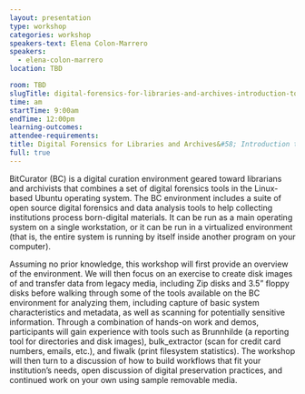 ```yaml
---
layout: presentation
type: workshop
categories: workshop
speakers-text: Elena Colon-Marrero
speakers:
  - elena-colon-marrero
location: TBD

room: TBD
slugTitle: digital-forensics-for-libraries-and-archives-introduction-to-using-bitcurator
time: am
startTime: 9:00am
endTime: 12:00pm
learning-outcomes:
attendee-requirements:
title: Digital Forensics for Libraries and Archives&#58; Introduction to Using BitCurator
full: true
---
```

BitCurator (BC) is a digital curation environment geared toward librarians and archivists that combines a set of digital forensics tools in the Linux-based Ubuntu operating system. The BC environment includes a suite of open source digital forensics and data analysis tools to help collecting institutions process born-digital materials. It can be run as a main operating system on a single workstation, or it can be run in a virtualized environment (that is, the entire system is running by itself inside another program on your computer).

Assuming no prior knowledge, this workshop will first provide an overview of the environment. We will then focus on an exercise to create disk images of and transfer data from legacy media, including Zip disks and 3.5” floppy disks before walking through some of the tools available on the BC environment for analyzing them, including capture of basic system characteristics and metadata, as well as scanning for potentially sensitive information. Through a combination of hands-on work and demos, participants will gain experience with tools such as Brunnhilde (a reporting tool for directories and disk images), bulk_extractor (scan for credit card numbers, emails, etc.), and fiwalk (print filesystem statistics). The workshop will then turn to a discussion of how to build workflows that fit your institution’s needs, open discussion of digital preservation practices, and continued work on your own using sample removable media.
